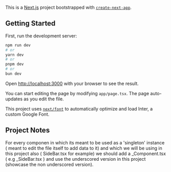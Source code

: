 This is a [Next.js](https://nextjs.org/) project bootstrapped with [`create-next-app`](https://github.com/vercel/next.js/tree/canary/packages/create-next-app).

## Getting Started

First, run the development server:

```bash
npm run dev
# or
yarn dev
# or
pnpm dev
# or
bun dev
```

Open [http://localhost:3000](http://localhost:3000) with your browser to see the result.

You can start editing the page by modifying `app/page.tsx`. The page auto-updates as you edit the file.

This project uses [`next/font`](https://nextjs.org/docs/basic-features/font-optimization) to automatically optimize and load Inter, a custom Google Font.

## Project Notes

For every componen in which its meant to be used as a 'singleton' instance ( meant to edit the file itself to add data to it) and which we will be using in this project also ( SideBar.tsx for example) we should add a _Component.tsx ( e.g \_SideBar.tsx ) and use the underscored version in this project (showcase the non underscored version).
